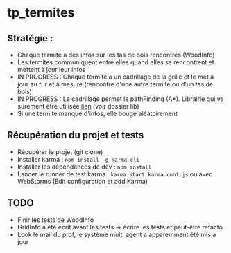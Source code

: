 tp_termites
===========

## Stratégie :

* Chaque termite a des infos sur les tas de bois rencontrés (WoodInfo)
* Les termites communiquent entre elles quand elles se rencontrent et mettent à jour leur infos
* IN PROGRESS : Chaque termite a un cadrillage de la grille et le met à jour au fur et à mesure (rencontre d'une autre termite ou d'un tas de bois)
* IN PROGRESS : Le cadrillage permet le pathFinding (A*). Librairie qui va sûrement être utilisée [lien](https://github.com/bgrins/javascript-astar) (voir dossier lib)
* Si une termite manque d'infos, elle bouge aléatoirement

## Récupération du projet et tests

* Récupérer le projet (git clone)
* Installer karma : `npm install -g karma-cli`
* Installer les dépendances de dev : `npm install`
* Lancer le runner de test karma : `karma start karma.conf.js` ou avec WebStorms (Edit configuration et add Karma)

## TODO

* Finir les tests de WoodInfo
* GridInfo a été écrit avant les tests => écrire les tests et peut-être refacto
* Look le mail du prof, le système multi agent a apparemment été mis à jour